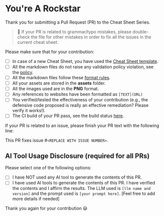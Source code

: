 # You're A Rockstar

Thank you for submitting a Pull Request (PR) to the Cheat Sheet Series.

> :triangular_flag_on_post: If your PR is related to grammar/typo mistakes, please double-check the file for other mistakes in order to fix all the issues in the current cheat sheet.

Please make sure that for your contribution:

- [ ] In case of a new Cheat Sheet, you have used the [Cheat Sheet template](../templates/New_CheatSheet.md).
- [ ] All the markdown files do not raise any validation policy violation, see the [policy](https://github.com/OWASP/CheatSheetSeries/actions?query=workflow%3A%22Markdown+Link+Check%22).
- [ ] All the markdown files follow these [format rules](../CONTRIBUTING.md#markdown).
- [ ] All your assets are stored in the **assets** folder.
- [ ] All the images used are in the **PNG** format.
- [ ] Any references to websites have been formatted as `[TEXT](URL)`
- [ ] You verified/tested the effectiveness of your contribution (e.g., the defensive code proposed is really an effective remediation? Please verify it works!).
- [ ] The CI build of your PR pass, see the build status [here](https://github.com/OWASP/CheatSheetSeries/actions).

If your PR is related to an issue, please finish your PR text with the following line:

This PR fixes issue #`<REPLACE WITH ISSUE NUMBER>`.

## AI Tool Usage Disclosure (required for all PRs)

Please select one of the following options:

- [ ] I have NOT used any AI tool to generate the contents of this PR.
- [ ] I have used AI tools to generate the contents of this PR. I have verified
    the contents and I affirm the results. The LLM used is `[llm name and version]`
    and the prompt used is `[your prompt here]`. [Feel free to add more details if needed]

Thank you again for your contribution :smiley:
